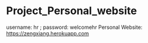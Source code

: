 # Project_Personal_website
username: hr ; password: welcomehr
Personal Website: https://zengxiang.herokuapp.com
